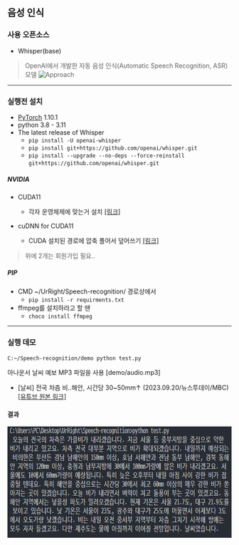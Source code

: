 ## 음성 인식

### 사용 오픈소스
- Whisper(base)  
>OpenAI에서 개발한 자동 음성 인식(Automatic Speech Recognition, ASR) 모델
![Approach](https://raw.githubusercontent.com/openai/whisper/main/approach.png)

---

### 실행전 설치

- [PyTorch](https://pytorch.org/) 1.10.1
- python 3.8 - 3.11
- The latest release of Whisper
  - ```pip install -U openai-whisper```
  - ```pip install git+https://github.com/openai/whisper.git```
  - ```pip install --upgrade --no-deps --force-reinstall git+https://github.com/openai/whisper.git```
##### NVIDIA
- CUDA11  
  - 각자 운영체제에 맞는거 설치 [[링크]](https://developer.nvidia.com/cuda-11.0-download-archive)

- cuDNN for CUDA11
  - CUDA 설치된 경로에 압축 풀어서 덮어쓰기  [[링크]](https://developer.nvidia.com/cuda-11.1.0-download-archive?target_os=Windows&target_arch=x86_64&target_version=10&target_type=exenetwork)
>위에 2개는 회원가입 필요..
##### PIP
- CMD ~/UrRight/Speech-recognition/ 경로상에서
    - ```pip install -r requirments.txt```
- ffmpeg를 설치하라고 할 땐
    - ```choco install ffmpeg```

---

### 실행 데모
```
C:~/Speech-recognition/demo python test.py
```

아나운서 날씨 예보 MP3 파일을 사용 [demo/audio.mp3]
- [날씨] 전국 차츰 비‥해안, 시간당 30~50mm↑ (2023.09.20/뉴스투데이/MBC)[[유튜브 원본 링크]](https://www.youtube.com/watch?v=fv5zt2mdFXM&t=2s&ab_channel=MBCNEWS)
#### 결과
<img src="demo/result.png" width="700" height="250"/>
